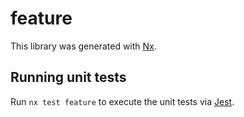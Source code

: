 # feature

This library was generated with [Nx](https://nx.dev).

## Running unit tests

Run `nx test feature` to execute the unit tests via [Jest](https://jestjs.io).
